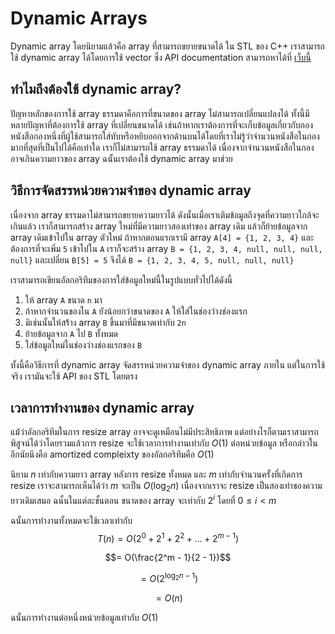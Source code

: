 # Dynamic Arrays

Dynamic array โดยนิยามแล้วคือ array ที่สามารถขยายขนาดได้ ใน STL ของ C++ เราสามารถใช้ dynamic array ได้โดยการใช้ vector ซึ่ง API documentation สามารถหาได้ที่ [เว็บนี้](http://www.cplusplus.com/reference/vector/vector/)

## ทำไมถึงต้องใช้ dynamic array?

ปัญหาหลักของการใช้ array ธรรมดาคือการที่ขนาดของ array ไม่สามารถเปลี่ยนแปลงได้ ทั้งนี้มีหลายปัญหาที่ต้องการใช้ array ที่เปลี่ยนขนาดได้ เช่นถ้าหากเราต้องการที่จะเก็บข้อมูลเกี่ยวกับกองหนังสือกองหนึ่งที่ผู้ใช้สามารถใส่ทับหรือหยิบออกจากด้านบนได้โดยที่เราไม่รู้ว่าจำนวนหนังสือในกองมากที่สุดที่เป็นไปได้คือเท่าใด เราก็ไม่สามารถใช้ array ธรรมดาได้ เนื่องจากจำนวนหนังสือในกองอาจเกินความยาวของ array ฉนั้นเราต้องใช้ dynamic array มาช่วย

## วิธีการจัดสรรหน่วยความจำของ dynamic array

เนื่องจาก array ธรรมดาไม่สามารถขยายความยาวได้ ดังนั้นเมื่อเราเติมข้อมูลถึงจุดที่ความยาวใกล้จะเกินแล้ว เราก็สามารถสร้าง array ใหม่ที่มีความยาวสองเท่าของ array เดิม แล้วก็ย้ายข้อมูลจาก array เดิมเข้าไปใน array ตัวใหม่ ถ้าหากตอนแรกเรามี array `A[4] = {1, 2, 3, 4}` และต้องการที่จะเพิ่ม `5` เข้าไปใน `A` เราก็จะสร้าง array `B = {1, 2, 3, 4, null, null, null, null}` และเปลี่ยน `B[5] = 5` จึงได้ `B = {1, 2, 3, 4, 5, null, null, null}`

เราสามารถเขียนอัลกอริทึมของการใส่ข้อมูลใหม่นี้ในรูปแบบทั่วไปได้ดังนี้

1. ให้ array `A` ขนาด `n` มา
2. ถ้าหากจำนวนของใน `A` ยังน้อยกว่าขนาดของ `A` ให้ใส่ในช่องว่างช่องแรก
3. มิเช่นนั้นให้สร้้าง array `B` ขึ้นมาที่มีขนาดเท่ากับ `2n`
4. ย้ายข้อมูลจาก `A` ไป `B` ทั้งหมด
5. ใส่ข้อมูลใหม่ในช่องว่างช่องแรกของ `B` 

ทั้งนี้คือวิธีการที่ dynamic array จัดสรรหน่วยความจำของ dynamic array ภายใน แต่ในการใช้จริง เรามันจะใช้ API ของ STL โดยตรง

## เวลาการทำงานของ dynamic array

แม้่ว่าอัลกอริทึมในการ resize array อาจจะดูเหมือนไม่มีประสิทธิภาพ แต่อย่างไรก็ตามเราสามารถพิสูจน์ได้ว่าโดยรวมแล้วการ resize จะใช้เวลาการทำงานเท่ากับ $O(1)$ ต่อหน่วยข้อมูล หรือกล่าวในอีกนัยนึงคือ amortized compleixty ของอัลกอริทึมคือ $O(1)$

นิยาม $n$ เท่ากับความยาว array หลังการ resize ทั้งหมด และ $m$ เท่ากับจำนวนครั้งที่เกิดการ resize เราจะสามารถเห็นได้ว่า $m$ จะเป็น $O(\log_{2}{n})$ เนื่องจากเราจะ resize เป็นสองเท่าของความยาวเดิมเสมอ ฉนั้นในแต่ละขั้นตอน ขนาดของ array จะเท่ากับ $2^i$ โดยที่ $0 \leq i < m$

ฉนั้นการทำงานทั้งหมดจะใช้เวลาเท่ากับ
$$T(n) = O(2^0 + 2^1 + 2^2 + \dots + 2^{m-1})$$

$$= O(\frac{2^m - 1}{2 - 1})$$

$$= O(2^{\log_{2}{n} - 1})$$

$$= O(n)$$

ฉนั้นการทำงานต่อหนึ่งหน่วยข้อมูลเท่ากับ $O(1)$